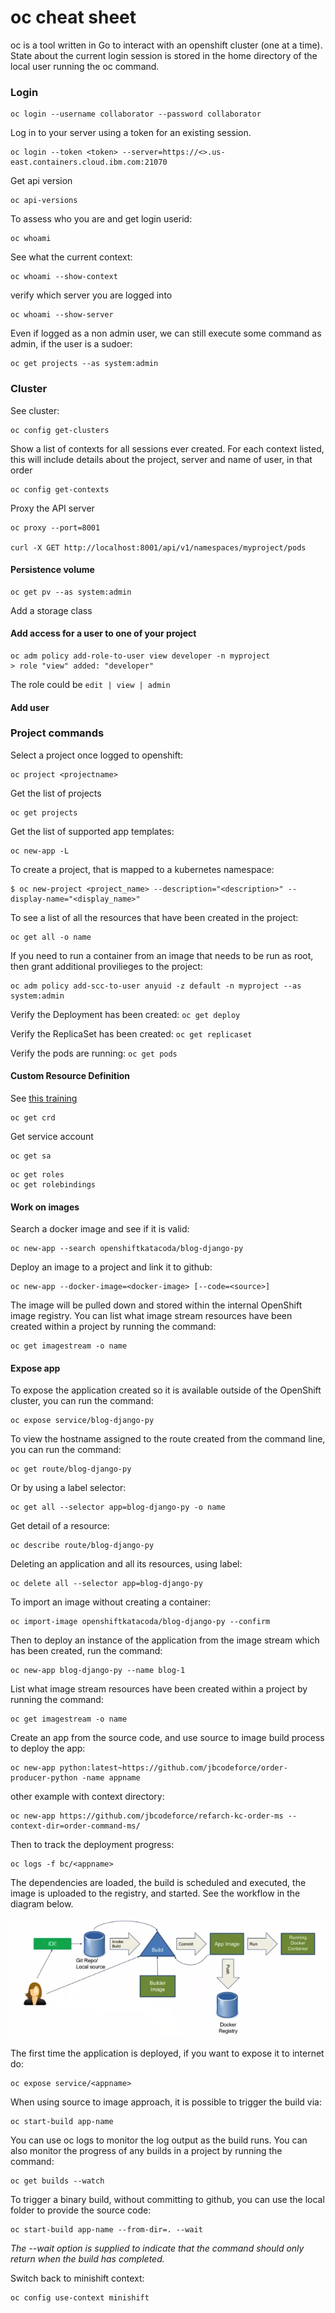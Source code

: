 # oc cheat sheet 

oc is a tool written in Go to interact with an openshift cluster (one at a time). State about the current login session is stored in the home directory of the local user running the oc command.

### Login

```
oc login --username collaborator --password collaborator 
```

Log in to your server using a token for an existing session.

```
oc login --token <token> --server=https://<>.us-east.containers.cloud.ibm.com:21070
```

Get api version

```
oc api-versions
```

To assess who you are and get login userid:
```
oc whoami
```

See what the current context: 
```
oc whoami --show-context
```

verify which server you are logged into

```
oc whoami --show-server
```

Even if logged as a non admin user, we can still execute some command as admin, if the user is a sudoer:

```
oc get projects --as system:admin
```

### Cluster

See cluster:

```
oc config get-clusters
```

Show a list of contexts for all sessions ever created. For each context listed, this will include details about the project, server and name of user, in that order

```
oc config get-contexts
```

Proxy the API server

```
oc proxy --port=8001

curl -X GET http://localhost:8001/api/v1/namespaces/myproject/pods
```

#### Persistence volume

```
oc get pv --as system:admin
```

Add a storage class



#### Add access for a user to one of your project

```
oc adm policy add-role-to-user view developer -n myproject
> role "view" added: "developer"
```

The role could be `edit | view | admin`

#### Add user



### Project commands

Select a project once logged to openshift:
```
oc project <projectname>
```

Get the list of projects

```
oc get projects
```

Get the list of supported app templates:

```
oc new-app -L
```


To create a project, that is mapped to a kubernetes namespace:

```
$ oc new-project <project_name> --description="<description>" --display-name="<display_name>"
```

To see a list of all the resources that have been created in the project:

```
oc get all -o name
```

If you need to run a container from an image that needs to be run as root, then grant additional provilieges to the project:

```
oc adm policy add-scc-to-user anyuid -z default -n myproject --as system:admin
```

Verify the Deployment has been created: `oc get deploy`

Verify the ReplicaSet has been created: `oc get replicaset`

Verify the pods are running: `oc get pods`

#### Custom Resource Definition

See [this training](https://learn.openshift.com/operatorframework/etcd-operator/)

```
oc get crd
```

Get service account

```
oc get sa
```

```
oc get roles
oc get rolebindings
```


#### Work on images

Search a docker image and see if it is valid:

```
oc new-app --search openshiftkatacoda/blog-django-py
```

Deploy an image to a project and link it to github:
```
oc new-app --docker-image=<docker-image> [--code=<source>]
```

The image will be pulled down and stored within the internal OpenShift image registry. You can list what image stream resources have been created within a project by running the command:

```
oc get imagestream -o name
``` 

#### Expose app

To expose the application created so it is available outside of the OpenShift cluster, you can run the command:

```
oc expose service/blog-django-py
```

To view the hostname assigned to the route created from the command line, you can run the command:

```
oc get route/blog-django-py
```


Or by using a label selector: 
```
oc get all --selector app=blog-django-py -o name
```

Get detail of a resource:

```
oc describe route/blog-django-py
```

Deleting an application and all its resources, using label:

```
oc delete all --selector app=blog-django-py
```

To import an image without creating a container: 
```
oc import-image openshiftkatacoda/blog-django-py --confirm
```

Then to deploy an instance of the application from the image stream which has been created, run the command:
```
oc new-app blog-django-py --name blog-1
```

List what image stream resources have been created within a project by running the command:

```
oc get imagestream -o name
```


Create an app from the source code, and use source to image build process to deploy the app:

```
oc new-app python:latest~https://github.com/jbcodeforce/order-producer-python -name appname
```

other example with context directory:
```
oc new-app https://github.com/jbcodeforce/refarch-kc-order-ms --context-dir=order-command-ms/
```

Then to track the deployment progress:
```
oc logs -f bc/<appname>
```
The dependencies are loaded, the build is scheduled and executed, the image is uploaded to the registry, and started. See the workflow in the diagram below.

![](images/s2i-workflow.png)

The first time the application is deployed, if you want to expose it to internet do:

```
oc expose service/<appname>
```

When using source to image approach, it is possible to trigger the build via:

```
oc start-build app-name
```

You can use oc logs to monitor the log output as the build runs. You can also monitor the progress of any builds in a project by running the command:

```
oc get builds --watch
```

To trigger a binary build, without committing to github, you can use the local folder to provide the source code:

```
oc start-build app-name --from-dir=. --wait
```

*The --wait option is supplied to indicate that the command should only return when the build has completed.*

Switch back to minishift context:

```
oc config use-context minishift
```




